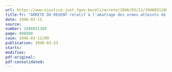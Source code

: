 ```yaml
---
url: https://www.ejustice.just.fgov.be/eli/arrete/1946/03/11/1946031109/justel
title-fr: "ARRETE DU REGENT relatif à l'abattage des ormes atteints de la maladie dite "des ormes""
date: 1946-03-11
source:
number: 1946031109
page: 888888
case: 1946-03-11/09
publication: 1946-03-23
starts:
modifies:
pdf-original:
pdf-consolidated:
---
```


